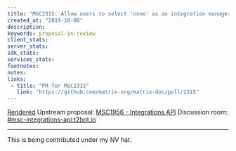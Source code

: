 ```yaml
---
title: "MSC2315: Allow users to select 'none' as an integration manager"
created_at: "2019-10-08"
description:
keywords: proposal-in-review
client_stats:
server_stats:
sdk_stats:
services_stats:
footnotes:
notes:
links:
 - title: "PR for MSC2315"
   link: "https://github.com/matrix-org/matrix-doc/pull/2315"
---
```

[Rendered](https://github.com/matrix-org/matrix-doc/blob/travis/msc/integrations/select-none/proposals/2315-no-integration-manager-option.md)
Upstream proposal: [MSC1956 - Integrations API](https://github.com/matrix-org/matrix-doc/pull/1956)
Discussion room: [#msc-integrations-api:t2bot.io](https://matrix.to/#/#msc-integrations-api:t2bot.io)

----

This is being contributed under my NV hat.
